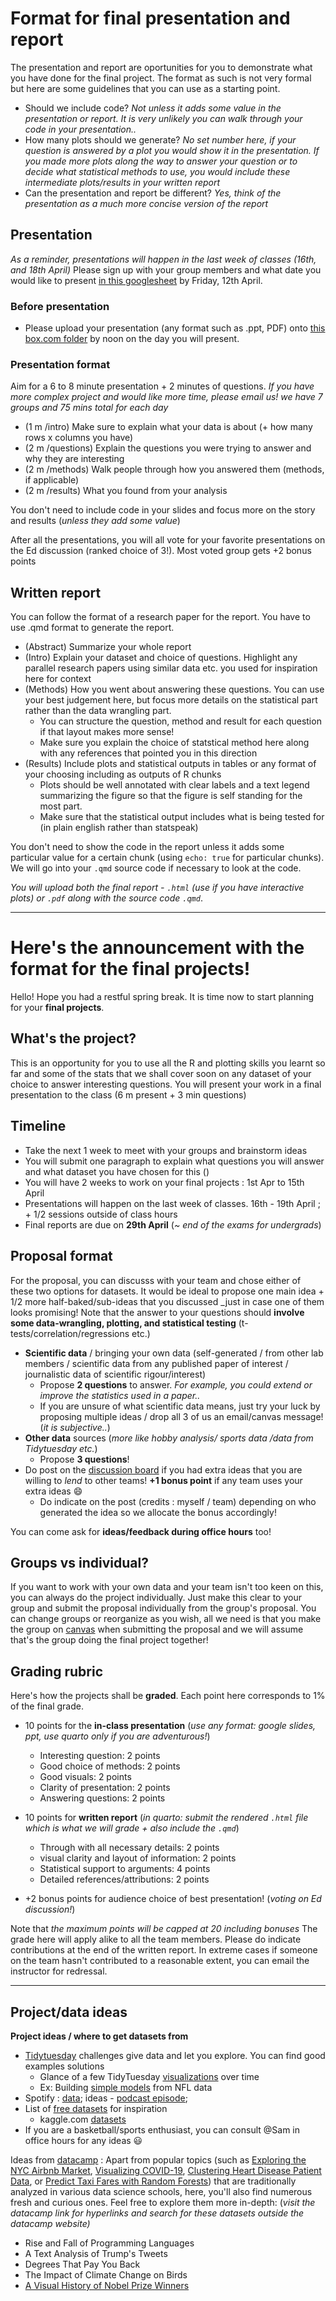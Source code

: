 # Format for final presentation and report

The presentation and report are oportunities for you to demonstrate what you have done for the final project. The format as such is not very formal but here are some guidelines that you can use as a starting point. 

- Should we include code? *Not unless it adds some value in the presentation or report. It is very unlikely you can walk through your code in your presentation..*
- How many plots should we generate? *No set number here, if your question is answered by a plot you would show it in the presentation. If you made more plots along the way to answer your question or to decide what statistical methods to use, you would include these intermediate plots/results in your written report*
- Can the presentation and report be different? *Yes, think of the presentation as a much more concise version of the report*

## Presentation
*As a reminder, presentations will happen in the last week of classes (16th, and 18th April)*
Please sign up with your group members and what date you would like to present [in this googlesheet](https://docs.google.com/spreadsheets/d/1rcntCkf8IrnFF9K223Wnrebo3lPDZTDvUI6nWv2vnGY/edit#gid=1673004311) by Friday, 12th April. 

### Before presentation
- Please upload your presentation (any format such as .ppt, PDF) onto [this box.com folder](https://rice.app.box.com/f/494cefad6e0747be90545d9704913b98) by noon on the day you will present. 

### Presentation format
Aim for a 6 to 8 minute presentation + 2 minutes of questions. *If you have more complex project and would like more time, please email us! we have 7 groups and 75 mins total for each day*

- (1 m /intro) Make sure to explain what your data is about (+ how many rows x columns you have)
- (2 m /questions) Explain the questions you were trying to answer and why they are interesting
- (2 m /methods) Walk people through how you answered them (methods, if applicable)
- (2 m /results) What you found from your analysis

You don't need to include code in your slides and focus more on the story and results (*unless they add some value*)

After all the presentations, you will all vote for your favorite presentations on the Ed discussion (ranked choice of 3!). Most voted group gets +2 bonus points

## Written report
You can follow the format of a research paper for the report. You have to use .qmd format to generate the report.
- (Abstract) Summarize your whole report
- (Intro) Explain your dataset and choice of questions. Highlight any parallel research papers using similar data etc. you used for inspiration here for context
- (Methods) How you went about answering these questions. You can use your best judgement here, but focus more details on the statistical part rather than the data wrangling part.
	- You can structure the question, method and result for each question if that layout makes more sense!
 	- Make sure you explain the choice of statstical method here along with any references that pointed you in this direction
- (Results) Include plots and statistical outputs in tables or any format of your choosing including as outputs of R chunks
	- Plots should be well annotated with clear labels and a text legend summarizing the figure so that the figure is self standing for the most part.
 	- Make sure that the statistical output includes what is being tested for (in plain english rather than statspeak) 

You don't need to show the code in the report unless it adds some particular value for a certain chunk (using `echo: true` for particular chunks). We will go into your `.qmd` source code if necessary to look at the code.

*You will upload both the final report - `.html` (use if you have interactive plots) or `.pdf` along with the source code `.qmd`*. 

----
# Here's the announcement with the format for the final projects!


Hello! Hope you had a restful spring break. It is time now to start planning for your **final projects**. 

## What's the project?
This is an opportunity for you to use all the R and plotting skills you learnt so far and some of the stats that we shall cover soon on any dataset of your choice to answer interesting questions. You will present your work in a final presentation to the class (6 m present + 3 min questions)    

## Timeline
- Take the next 1 week to meet with your groups and brainstorm ideas
- You will submit one paragraph to explain what questions you will answer and what dataset you have chosen for this ()
- You will have 2 weeks to work on your final projects : 1st Apr to 15th April
- Presentations will happen on the last week of classes. 16th - 19th April ; + 1/2 sessions outside of class hours
- Final reports are due on **29th April** (*~ end of the exams for undergrads*)

## Proposal format
For the proposal, you can discusss with your team and chose either of these two options for datasets. It would be ideal to propose one main idea + 1/2 more half-baked/sub-ideas that you discussed _just in case one of them looks promising!
Note that the answer to your questions should **involve some data-wrangling, plotting, and statistical testing** (t-tests/correlation/regressions etc.)
- **Scientific data** / bringing your own data (self-generated / from other lab members / scientific data from any published paper of interest / journalistic data of scientific rigour/interest)
	- Propose **2 questions** to answer. _For example, you could extend or improve the statistics used in a paper.._
 	- If you are unsure of what scientific data means, just try your luck by proposing multiple ideas / drop all 3 of us an email/canvas message! (_it is subjective.._)
 - **Other data** sources (_more like hobby analysis/ sports data /data from Tidytuesday etc._)
 	- Propose **3 questions**! 
 - Do post on the [discussion board](https://edstem.org/us/courses/51883/discussion/) if you had extra ideas that you are willing to _lend_ to other teams! **+1 bonus point** if any team uses your extra ideas 😄
 	- Do indicate on the post (credits : myself / team) depending on who generated the idea so we allocate the bonus accordingly! 	

You can come ask for **ideas/feedback during office hours** too!

## Groups vs individual?
If you want to work with your own data and your team isn't too keen on this, you can always do the project individually. Just make this clear to your group and submit the proposal individually from the group's proposal.
You can change groups or reorganize as you wish, all we need is that you make the group on [canvas](https://community.canvaslms.com/t5/Student-Guide/How-do-I-create-a-group-as-a-student/ta-p/280) when submitting the proposal and we will assume that's the group doing the final project together!

## Grading rubric
Here's how the projects shall be **graded**. Each point here corresponds to 1% of the final grade.
- 10 points for the **in-class presentation** (_use any format: google slides, ppt, use quarto only if you are adventurous!_)
	- Interesting question: 2 points
	- Good choice of methods: 2 points
	- Good visuals: 2 points
	- Clarity of presentation: 2 points
 	- Answering questions: 2 points 

- 10 points for **written report** (_in quarto: submit the rendered `.html` file which is what we will grade + also include the `.qmd`_)
	- Through with all necessary details: 2 points
	- visual clarity and layout of information: 2 points
	- Statistical support to arguments: 4 points
	- Detailed references/attributions: 2 points
- +2 bonus points for audience choice of best presentation! (_voting on Ed discussion!_)

Note that _the maximum points will be capped at 20 including bonuses_
The grade here will apply alike to all the team members. Please do indicate contributions at the end of the written report. In extreme cases if someone on the team hasn't contributed to a reasonable extent, you can email the instructor for redressal.

-----

## Project/data ideas

**Project ideas / where to get datasets from**
- [Tidytuesday](https://github.com/rfordatascience/tidytuesday) challenges give data and let you explore. You can find good examples solutions
	- Glance of a few TidyTuesday [visualizations](https://github.com/jack-davison/TidyTuesday) over time
	- Ex: Building [simple models](https://juliasilge.com/blog/intro-tidymodels/) from NFL data
- Spotify : [data](https://github.com/rfordatascience/tidytuesday/tree/master/data/2020/2020-01-21); ideas - [podcast episode](https://www.tidytuesday.com/15); 
- List of [free datasets](https://blog.journeyofanalytics.com/50-free-datasets-for-data-science-projects/) for inspiration
	- kaggle.com [datasets](https://www.kaggle.com/datasets)
 - If you are a basketball/sports enthusiast, you can consult @Sam in office hours for any ideas 😃

Ideas from [datacamp](https://www.datacamp.com/blog/r-project-ideas) : Apart from popular topics (such as [Exploring the NYC Airbnb Market](https://www.datacamp.com/projects/1354), [Visualizing COVID-19](https://www.datacamp.com/projects/870), [Clustering Heart Disease Patient Data](https://www.datacamp.com/projects/552), or [Predict Taxi Fares with Random Forests](https://www.datacamp.com/projects/496)) that are traditionally analyzed in various data science schools, here, you'll also find numerous fresh and curious ones. Feel free to explore them more in-depth: (_visit the datacamp link for hyperlinks and search for these datasets outside the datacamp website)_

- Rise and Fall of Programming Languages
- A Text Analysis of Trump's Tweets
- Degrees That Pay You Back
- The Impact of Climate Change on Birds
- [A Visual History of Nobel Prize Winners](https://www.datacamp.com/projects/309)
